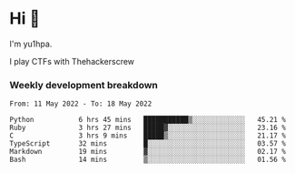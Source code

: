 # Hi 👋

I'm yu1hpa.

I play CTFs with Thehackerscrew

### Weekly development breakdown

<!--START_SECTION:waka-->

```text
From: 11 May 2022 - To: 18 May 2022

Python           6 hrs 45 mins   ███████████▒░░░░░░░░░░░░░   45.21 %
Ruby             3 hrs 27 mins   █████▓░░░░░░░░░░░░░░░░░░░   23.16 %
C                3 hrs 9 mins    █████▒░░░░░░░░░░░░░░░░░░░   21.17 %
TypeScript       32 mins         █░░░░░░░░░░░░░░░░░░░░░░░░   03.57 %
Markdown         19 mins         ▓░░░░░░░░░░░░░░░░░░░░░░░░   02.17 %
Bash             14 mins         ▒░░░░░░░░░░░░░░░░░░░░░░░░   01.56 %
```

<!--END_SECTION:waka-->

